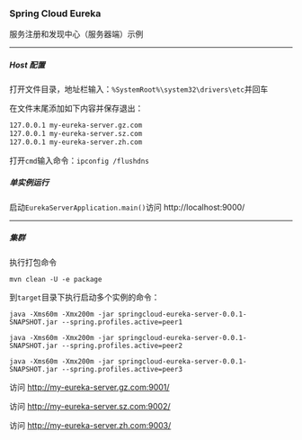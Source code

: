 ### Spring Cloud Eureka

服务注册和发现中心（服务器端）示例

---

##### Host 配置

打开文件目录，地址栏输入：`%SystemRoot%\system32\drivers\etc`并回车

在文件末尾添加如下内容并保存退出：

```html
127.0.0.1 my-eureka-server.gz.com
127.0.0.1 my-eureka-server.sz.com
127.0.0.1 my-eureka-server.zh.com
```

打开`cmd`输入命令：`ipconfig /flushdns`

##### 单实例运行

启动`EurekaServerApplication.main()`访问 http://localhost:9000/

---

##### 集群

执行打包命令

```shell
mvn clean -U -e package
```

到`target`目录下执行启动多个实例的命令：

```shell
java -Xms60m -Xmx200m -jar springcloud-eureka-server-0.0.1-SNAPSHOT.jar --spring.profiles.active=peer1
```

```shell
java -Xms60m -Xmx200m -jar springcloud-eureka-server-0.0.1-SNAPSHOT.jar --spring.profiles.active=peer2
```

```shell
java -Xms60m -Xmx200m -jar springcloud-eureka-server-0.0.1-SNAPSHOT.jar --spring.profiles.active=peer3
```

访问 http://my-eureka-server.gz.com:9001/

访问 http://my-eureka-server.sz.com:9002/

访问 http://my-eureka-server.zh.com:9003/